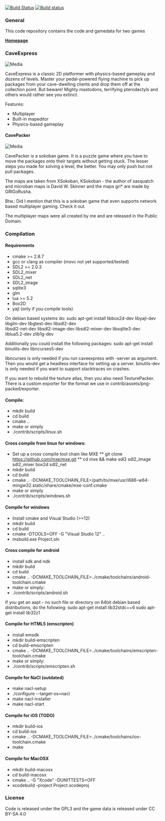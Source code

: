 [![Build Status](https://travis-ci.org/mgerhardy/caveexpress.svg?branch=master)](https://travis-ci.org/mgerhardy/caveexpress)
[![Build status](https://ci.appveyor.com/api/projects/status/5milbiquto4e6u2t?svg=true)](https://ci.appveyor.com/project/mgerhardy/caveexpress)

### General

This code repository contains the code and gamedata for two games

**[Homepage](http://www.caveproductions.org/)**

### CaveExpress

![Media](https://github.com/mgerhardy/caveexpress/raw/master/contrib/assets/media/caveexpress/950x500.png)

CaveExpress is a classic 2D platformer with physics-based gameplay
and dozens of levels. Master your pedal-powered flying machine to
pick up packages from your cave-dwelling clients and drop them off
at the collection point. But beware! Mighty mastodons, terrifying
pterodactyls and others would rather see you extinct.

Features:
* Multiplayer
* Built-in mapeditor
* Physics-based gameplay


#### CavePacker

![Media](https://github.com/mgerhardy/caveexpress/raw/master/contrib/assets/media/cavepacker/screenshot-microban3.png)

CavePacker is a sokoban game.
It is a puzzle game where you have to move the packages onto their targets without getting stuck. The lesser steps you made for solving a level, the better.
You may only push but not pull packages.

The maps are taken from XSokoban, KSokoban - the author of sasquatch and microban maps is David W. Skinner and the maps gri* are made by GRIGoRusha.

Btw.: Did I mention that this is a sokoban game that even supports network based multiplayer gaming. Check it out.

The multiplayer maps were all created by me and are released in the Public Domain.

### Compilation

#### Requirements
* cmake >= 2.8.7
* gcc or clang as compiler (msvc not yet supported/tested)
* SDL2 >= 2.0.3
* SDL2_mixer
* SDL2_net
* SDL2_image
* sqlite3
* glm
* lua >= 5.2
* Box2D
* yajl (only if you compile tools)

On debian based systems do:
 sudo apt-get install libbox2d-dev libyajl-dev libglm-dev libgtest-dev libsdl2-dev \
 libsdl2-net-dev libsdl2-image-dev libsdl2-mixer-dev libsqlite3-dev liblua5.2-dev zlib1g-dev

Additionally you could install the following packages:
 sudo apt-get install binutils-dev libncurses5-dev

libncurses is only needed if you run caveexpress with -server as argument. Then you would get a headless interface for setting up a server.
binutils-dev is only needed if you want to support stacktraces on crashes.

If you want to rebuild the texture atlas, then you also need TexturePacker. There is a custom exporter for the format we use in contrib/assets/png-packed/exporter.

#### Compile:
* mkdir build
* cd build
* cmake ..
* make
or simply
* ./contrib/scripts/linux.sh

#### Cross compile from linux for windows:
* Set up a cross compile tool chain like MXE
** git clone https://github.com/mxe/mxe.git
** cd mxe && make sdl2 sdl2_image sdl2_mixer box2d sdl2_net
* mkdir build
* cd build
* cmake .. -DCMAKE_TOOLCHAIN_FILE=/path/to/mxe/usr/i686-w64-mingw32.static/share/cmake/mxe-conf.cmake
* make
or simply
* ./contrib/scripts/windows.sh

#### Compile for windows
* Install cmake and Visual Studio (>=12)
* mkdir build
* cd build
* cmake -DTOOLS=OFF -G "Visual Studio 12" ..
* msbuild.exe Project.sln

#### Cross compile for android
* install sdk and ndk
* mkdir build
* cd build
* cmake .. -DCMAKE_TOOLCHAIN_FILE=../cmake/toolchains/android-toolchain.cmake
* make
or simply:
* ./contrib/scripts/android.sh

If you get an aapt - no such file or directory on 64bit debian based
distributions, do the following:
 sudo apt-get install lib32stdc++6
 sudo apt-get install lib32z1

#### Compile for HTML5 (emscripten)
* install emsdk
* mkdir build-emscripten
* cd build-emscripten
* cmake .. -DCMAKE_TOOLCHAIN_FILE=../cmake/toolchains/emscripten-toolchain.cmake
* make
or simply:
* ./contrib/scripts/emscripten.sh

#### Compile for NaCl (outdated)
* make nacl-setup
* ./configure --target-os=nacl
* make nacl-installer
* make nacl-start

#### Compile for iOS (TODO)
* mkdir build-ios
* cd build-ios
* cmake .. -DCMAKE_TOOLCHAIN_FILE=../cmake/toolchains/ios-toolchain.cmake
* make

#### Compile for MacOSX
* mkdir build-macosx
* cd build-macosx
* cmake .. -G "Xcode" -DUNITTESTS=OFF
* xcodebuild -project Project.xcodeproj

### License
Code is released under the GPL3 and the game data is released under CC BY-SA 4.0
